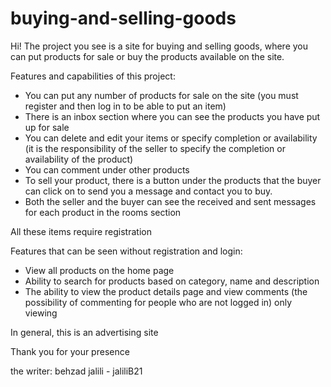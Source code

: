 # buying-and-selling-goods
Hi!
The project you see is a site for buying and selling goods, where you can put products for sale or buy the products available on the site.

Features and capabilities of this project:

- You can put any number of products for sale on the site (you must register and then log in to be able to put an item)
- There is an inbox section where you can see the products you have put up for sale
- You can delete and edit your items or specify completion or availability (it is the responsibility of the seller to specify the completion or availability of the product)
- You can comment under other products
- To sell your product, there is a button under the products that the buyer can click on to send you a message and contact you to buy.
- Both the seller and the buyer can see the received and sent messages for each product in the rooms section

All these items require registration
  
Features that can be seen without registration and login:

- View all products on the home page
- Ability to search for products based on category, name and description
- The ability to view the product details page and view comments (the possibility of commenting for people who are not logged in) only viewing

In general, this is an advertising site


Thank you for your presence 

the writer: behzad jalili - jaliliB21
